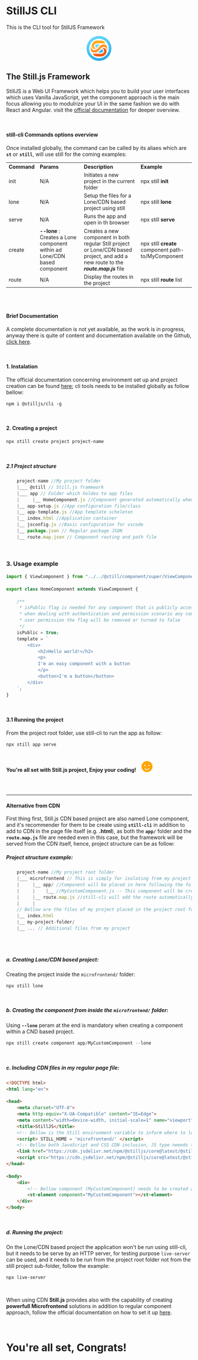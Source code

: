 # StillJS CLI
This is the CLI tool for StillJS Framework


<div style="display:flex; justify-content: center">
    <img src="https://github.com/still-js/core/blob/HEAD/@still/img/logo-no-bg.png" style="width: 5em;"/>
</div>

## The Still.js Framework

StillJS is a Web UI Framework which helps you to build your user interfaces which uses Vanilla JavaScript, yet the component approach is the main focus allowing you to modulrize your UI in the same fashion we do with React and Angular. visit the <a href="https://still-js.github.io/stilljs-doc/" target="_blank">official documentation</a> for deeper overview.

<br>

#### still-cli Commands options overview
Once installed globally, the command can be called by its aliaes which are <b>`st`</b> or <b>`still`</b>, will use still for the coming examples:
<table style="width: 100%;">
    <tr style="font-weight: bold;">
        <td>
            Command
        </td>
        <td>
            Params
        </td>
        <td>
            Description
        </td>
        <td>
            Example
        </td>
    </tr>
    <tr>
        <td>
            init
        </td>
        <td>
            N/A
        </td>
        <td>
            Initiates a new project in the current folder
        </td>
        <td>
            npx still <b>init</b>
        </td>
    </tr>
    <tr>
        <td>
            lone
        </td>
        <td>
            N/A
        </td>
        <td>
            Setup the files for a Lone/CDN based project using still
        </td>
        <td>
            npx still <b>lone</b>
        </td>
    </tr>
    <tr>
        <td>
            serve
        </td>
        <td>
            N/A
        </td>
        <td>
            Runs the app and open in th browser
        </td>
        <td>
            npx still <b>serve</b>
        </td>
    </tr>
    <tr>
        <td>
            create
        </td>
        <td>
            <b>--lone</b> : Creates a Lone component within ad Lone/CDN based component
        </td>
        <td>
            Creates a new component in both regular Still project or Lone/CDN based project, and add a new route to the <b><i>route.map.js</i></b> file
        </td>
        <td>
            npx still <b>create</b> component path-to/MyComponent
        </td>
    </tr>
    <tr>
        <td>
            route
        </td>
        <td>
            N/A
        </td>
        <td>
            Display the routes in the project
        </td>
        <td>
            npx still <b>route</b> list
        </td>
    </tr>
</table>

<br>
<br>

#### Brief Documentation
A complete documentation is not yet available, as the work is in progress, anyway there is quite of content and documentation available on the Github, <a href="https://still-js.github.io/stilljs-doc/" target="_blank">click here</a>.

<br>

#### 1. Instalation

The official documentation concerning environment set up and project creation can be found <a href="https://still-js.github.io/stilljs-doc/installation-and-running/" target="_blank">here</a>; cli tools needs to be installed globally as follow bellow:

```
npm i @stilljs/cli -g
```

<br>

#### 2. Creating a project

```
npx still create project project-name
```

<br>

##### 2.1 Project structure
```js
    project-name //My project folder
    |___ @still // Still.js framework
    |___ app // Folder which holdes to app files
    |     |__ HomeComponent.js //Component generated automatically when creating project
    |__ app-setup.js //App configuration file/class
    |__ app-template.js //App template scheleton
    |__ index.html //Application container
    |__ jsconfig.js //Basic configuration for vscode
    |__ package.json // Regular package JSON
    |__ route.map.json // Component routing and path file

```

<br>

### 3. Usage example
```js
import { ViewComponent } from "../../@still/component/super/ViewComponent.js";

export class HomeComponent extends ViewComponent {

    /** 
     * isPublic flag is needed for any component that is publicly accessible, therefore, 
     * when dealing with authentication and permission scenario any component requiring
     * user permission the flag will be removed or turned to false
     */
    isPublic = true;
    template = `
        <div>
            <h2>Hello world!</h2>
            <p>
            I'm an easy component with a button
            </p>
            <button>I'm a button</button>
        </div>
    `;
}
```
<br>

#### 3.1 Running the project

From the project root folder, use still-cli to run the app as follow:
```
npx still app serve
```

#### You're all set with Still.js project, Enjoy your coding! <b style="font-size: 50px; color: orange;">&#x263B;</b>

<br>
<hr>

#### Alternative from CDN

First thing first, Still.js CDN based project are also named Lone component, and it's recommender for them to be create using <b>`still-cli`</b> in addition to add to CDN in the page file itself (e.g. <b>.html</b>), as both the <b>`app/`</b> folder and the <b>`route.map.js`</b> file are needed even in this case, but the framework will be served from the CDN itself, hence, project structure can be as follow:
<br>

##### Project structure example:
```js
    project-name //My project root folder
    |___ microfrontend // This is simply for isolating from my project files
    |     |__ app/ //Component will be placed in here following the folder structure as I will
    |     |    |__ //MyCustomComponent.js -- This component will be created bellow (point b.)
    |     |__ route.map.js //still-cli will add the route automatically when creating a component
    |     | 
    // Bellow are the files of my project placed in the project root folder
    |__ index.html
    |__ my-project-folder/
    |__ ... // Additional files from my project

```

<br>
<br>


##### a. Creating Lone/CDN based project:
Creating the project inside the `microfrontend/` folder:
```
npx still lone
```

<br>


##### b. Creating the component from inside the `microfrontend/` folder:
Using <b>`--lone`</b> peram at the end is mandatory when creating a component within a CND based project.
```js
npx still create component app/MyCustomComponent --lone
```

<br>


##### c. Including CDN files in my regular page file:

```html
<!DOCTYPE html>
<html lang="en">

<head>
    <meta charset="UTF-8">
    <meta http-equiv="X-UA-Compatible" content="IE=Edge">
    <meta content="width=device-width, initial-scale=1" name="viewport" />
    <title>StillJS</title>
    <!-- Bellow is the Still environment variable to inform where to look for components -->
    <script> STILL_HOME = 'microfrontend/' </script>
    <!-- Bellow both JavaScript and CSS CDN inclusion, JS type neeeds to module -->
    <link href="https://cdn.jsdelivr.net/npm/@stilljs/core@latest/@still/ui/css/still.css" rel="stylesheet">
    <script src="https://cdn.jsdelivr.net/npm/@stilljs/core@latest/@still/lone.js" type="module"></script>
</head>

<body>
    <div>
        <!-- Bellow component (MyCustomComponent) needs to be created as in step previous step (step c.) -->
        <st-element component="MyCustomComponent"></st-element>
    </div>
</body>
```

<br>


##### d. Running the project:
On the Lone/CDN based project the application won't be run using still-cli, but it needs to be serve by an HTTP server, for testing purpose `live-server` can be used, and it needs to be run from the project root folder not from the still project sub-folder, follow the example:
```
npx live-server
```
<br>

When using CDN <b>Still.js</b> provides also with the capability of creating <b>powerfull Microfrontend</b> solutions in addition to regular component approach, follow the official documentation on how to set it up <a href="https://still-js.github.io/stilljs-doc/installation-and-running-cdn/" target="_blank">here</a>.


<br>

# You're all set, Congrats!